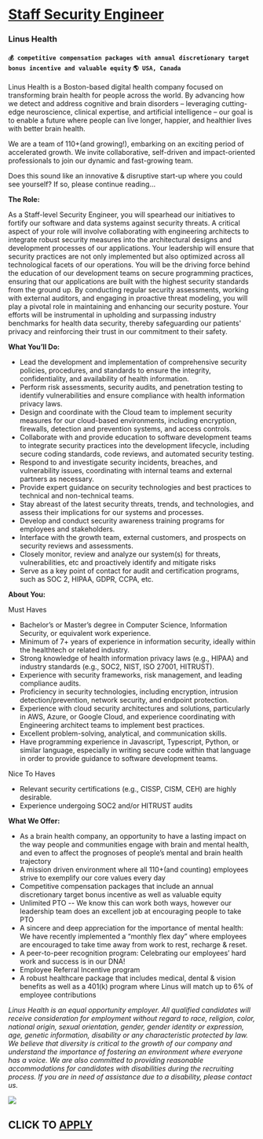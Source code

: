 # [Staff Security Engineer](https://www.remotewlb.com/apply/staff-security-engineer-81814)  
### Linus Health  
#### `💰 competitive compensation packages with annual discretionary target bonus incentive and valuable equity` `🌎 USA, Canada`  

Linus Health is a Boston-based digital health company focused on transforming brain health for people across the world. By advancing how we detect and address cognitive and brain disorders – leveraging cutting-edge neuroscience, clinical expertise, and artificial intelligence – our goal is to enable a future where people can live longer, happier, and healthier lives with better brain health.

We are a team of 110+(and growing!), embarking on an exciting period of accelerated growth. We invite collaborative, self-driven and impact-oriented professionals to join our dynamic and fast-growing team.

Does this sound like an innovative & disruptive start-up where you could see yourself? If so, please continue reading…

**The Role:**

As a Staff-level Security Engineer, you will spearhead our initiatives to fortify our software and data systems against security threats. A critical aspect of your role will involve collaborating with engineering architects to integrate robust security measures into the architectural designs and development processes of our applications. Your leadership will ensure that security practices are not only implemented but also optimized across all technological facets of our operations. You will be the driving force behind the education of our development teams on secure programming practices, ensuring that our applications are built with the highest security standards from the ground up. By conducting regular security assessments, working with external auditors, and engaging in proactive threat modeling, you will play a pivotal role in maintaining and enhancing our security posture. Your efforts will be instrumental in upholding and surpassing industry benchmarks for health data security,
thereby safeguarding our patients' privacy and reinforcing their trust in our commitment to their safety.

**What You’ll Do:**

  * Lead the development and implementation of comprehensive security policies, procedures, and standards to ensure the integrity, confidentiality, and availability of health information.
  * Perform risk assessments, security audits, and penetration testing to identify vulnerabilities and ensure compliance with health information privacy laws.
  * Design and coordinate with the Cloud team to implement security measures for our cloud-based environments, including encryption, firewalls, detection and prevention systems, and access controls.
  * Collaborate with and provide education to software development teams to integrate security practices into the development lifecycle, including secure coding standards, code reviews, and automated security testing.
  * Respond to and investigate security incidents, breaches, and vulnerability issues, coordinating with internal teams and external partners as necessary.
  * Provide expert guidance on security technologies and best practices to technical and non-technical teams.
  * Stay abreast of the latest security threats, trends, and technologies, and assess their implications for our systems and processes.
  * Develop and conduct security awareness training programs for employees and stakeholders.
  * Interface with the growth team, external customers, and prospects on security reviews and assessments.
  * Closely monitor, review and analyze our system(s) for threats, vulnerabilities, etc and proactively identify and mitigate risks
  * Serve as a key point of contact for audit and certification programs, such as SOC 2, HIPAA, GDPR, CCPA, etc.

**About You:**

Must Haves

  * Bachelor’s or Master’s degree in Computer Science, Information Security, or equivalent work experience.
  * Minimum of 7+ years of experience in information security, ideally within the healthtech or related industry.
  * Strong knowledge of health information privacy laws (e.g., HIPAA) and industry standards (e.g., SOC2, NIST, ISO 27001, HITRUST).
  * Experience with security frameworks, risk management, and leading compliance audits.
  * Proficiency in security technologies, including encryption, intrusion detection/prevention, network security, and endpoint protection.
  * Experience with cloud security architectures and solutions, particularly in AWS, Azure, or Google Cloud, and experience coordinating with Engineering architect teams to implement best practices.
  * Excellent problem-solving, analytical, and communication skills.
  * Have programming experience in Javascript, Typescript, Python, or similar language, especially in writing secure code within that language in order to provide guidance to software development teams.

Nice To Haves

  * Relevant security certifications (e.g., CISSP, CISM, CEH) are highly desirable.
  * Experience undergoing SOC2 and/or HITRUST audits

**What We Offer:**

  * As a brain health company, an opportunity to have a lasting impact on the way people and communities engage with brain and mental health, and even to affect the prognoses of people’s mental and brain health trajectory
  * A mission driven environment where all 110+(and counting) employees strive to exemplify our core values every day
  * Competitive compensation packages that include an annual discretionary target bonus incentive as well as valuable equity
  * Unlimited PTO -- We know this can work both ways, however our leadership team does an excellent job at encouraging people to take PTO
  * A sincere and deep appreciation for the importance of mental health: We have recently implemented a “monthly flex day” where employees are encouraged to take time away from work to rest, recharge & reset.
  * A peer-to-peer recognition program: Celebrating our employees’ hard work and success is in our DNA!
  * Employee Referral Incentive program
  * A robust healthcare package that includes medical, dental & vision benefits as well as a 401(k) program where Linus will match up to 6% of employee contributions

_Linus Health is an equal opportunity employer. All qualified candidates will receive consideration for employment without regard to race, religion, color, national origin, sexual orientation, gender, gender identity or expression, age, genetic information, disability or any characteristic protected by law. We believe that diversity is critical to the growth of our company and understand the importance of fostering an environment where everyone has a voice. We are also committed to providing reasonable accommodations for candidates with disabilities during the recruiting process. If you are in need of assistance due to a disability, please contact us._

![](https://remotive.com/job/track/1903324/blank.gif?source=public_api)  
## CLICK TO [APPLY](https://www.remotewlb.com/apply/staff-security-engineer-81814)

